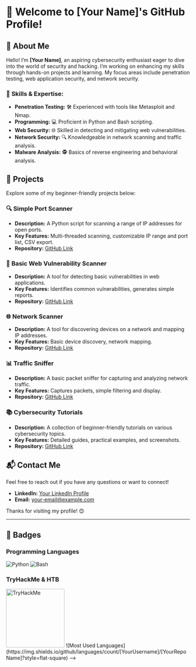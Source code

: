 # 👋 Welcome to [Your Name]'s GitHub Profile!

## 🌟 About Me

Hello! I’m **[Your Name]**, an aspiring cybersecurity enthusiast eager to dive into the world of security and hacking. I’m working on enhancing my skills through hands-on projects and learning. My focus areas include penetration testing, web application security, and network security.

### 🔧 **Skills & Expertise:**
- **Penetration Testing:** 🛠️ Experienced with tools like Metasploit and Nmap.
- **Programming:** 💻 Proficient in Python and Bash scripting.
- **Web Security:** 🌐 Skilled in detecting and mitigating web vulnerabilities.
- **Network Security:** 🔍 Knowledgeable in network scanning and traffic analysis.
- **Malware Analysis:** 🕵️ Basics of reverse engineering and behavioral analysis.

## 🚀 Projects

Explore some of my beginner-friendly projects below:

### 🔍 **Simple Port Scanner**
- **Description:** A Python script for scanning a range of IP addresses for open ports.
- **Key Features:** Multi-threaded scanning, customizable IP range and port list, CSV export.
- **Repository:** [GitHub Link](https://github.com/[YourUsername]/simple-port-scanner)

### 🔎 **Basic Web Vulnerability Scanner**
- **Description:** A tool for detecting basic vulnerabilities in web applications.
- **Key Features:** Identifies common vulnerabilities, generates simple reports.
- **Repository:** [GitHub Link](https://github.com/[YourUsername]/basic-web-vuln-scanner)

### 🌐 **Network Scanner**
- **Description:** A tool for discovering devices on a network and mapping IP addresses.
- **Key Features:** Basic device discovery, network mapping.
- **Repository:** [GitHub Link](https://github.com/[YourUsername]/network-scanner)

### 📊 **Traffic Sniffer**
- **Description:** A basic packet sniffer for capturing and analyzing network traffic.
- **Key Features:** Captures packets, simple filtering and display.
- **Repository:** [GitHub Link](https://github.com/[YourUsername]/traffic-sniffer)

### 📚 **Cybersecurity Tutorials**
- **Description:** A collection of beginner-friendly tutorials on various cybersecurity topics.
- **Key Features:** Detailed guides, practical examples, and screenshots.
- **Repository:** [GitHub Link](https://github.com/[YourUsername]/cybersecurity-tutorials)

## 📬 Contact Me

Feel free to reach out if you have any questions or want to connect!

- **LinkedIn:** [Your LinkedIn Profile](#)
- **Email:** [your-email@example.com](mailto:your-email@example.com)

Thanks for visiting my profile! 😊

---

## 🎨 Badges

### Programming Languages
![Python](https://img.shields.io/badge/-Python-blue?logo=python&logoColor=white&style=flat-square&labelColor=blue)
![Bash](https://img.shields.io/badge/-Bash-black?logo=gnu-bash&logoColor=white&style=flat-square&labelColor=black)

### TryHackMe & HTB
<img src="https://tryhackme-badges.s3.amazonaws.com/wraithxD.png" alt="TryHackMe" width="160"/>
<!--
![HTB](https://img.shields.io/badge/HTB-<YOUR_SCORE>-blue?logo=hack-the-box&logoColor=white)
-->
<!--
### GitHub Language Stats
![Top Languages](https://img.shields.io/github/languages/top/[YourUsername]/[YourRepoName]?style=flat-square) <!-- Replace [YourRepoName] with a repo to display top languages -->
![Most Used Languages](https://img.shields.io/github/languages/count/[YourUsername]/[YourRepoName]?style=flat-square) <!-- Replace [YourRepoName] with a repo to display language count-->
-->
